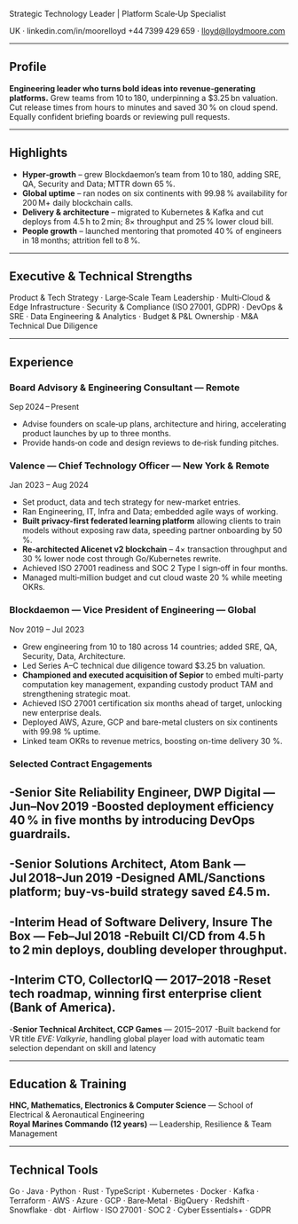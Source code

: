 Strategic Technology Leader | Platform Scale‑Up Specialist

UK · linkedin.com/in/moorelloyd
+44 7399 429 659 · lloyd@lloydmoore.com

---

## Profile

**Engineering leader who turns bold ideas into revenue‑generating platforms.** Grew teams from 10 to 180, underpinning a $3.25 bn valuation. Cut release times from hours to minutes and saved 30 % on cloud spend. Equally confident briefing boards or reviewing pull requests.

---

## Highlights

- **Hyper‑growth** – grew Blockdaemon’s team from 10 to 180, adding SRE, QA, Security and Data; MTTR down 65 %.
- **Global uptime** – ran nodes on six continents with 99.98 % availability for 200 M+ daily blockchain calls.
- **Delivery & architecture** – migrated to Kubernetes & Kafka and cut deploys from 4.5 h to 2 min; 8× throughput and 25 % lower cloud bill.
- **People growth** – launched mentoring that promoted 40 % of engineers in 18 months; attrition fell to 8 %.

---

## Executive & Technical Strengths

Product & Tech Strategy · Large‑Scale Team Leadership · Multi‑Cloud & Edge Infrastructure · Security & Compliance (ISO 27001, GDPR) · DevOps & SRE · Data Engineering & Analytics · Budget & P&L Ownership · M&A Technical Due Diligence

---

## Experience

### Board Advisory & Engineering Consultant — Remote  
Sep 2024 – Present
- Advise founders on scale‑up plans, architecture and hiring, accelerating product launches by up to three months.
- Provide hands‑on code and design reviews to de‑risk funding pitches.

### Valence — Chief Technology Officer — New York & Remote  
Jan 2023 – Aug 2024
- Set product, data and tech strategy for new-market entries.
- Ran Engineering, IT, Infra and Data; embedded agile ways of working.
- **Built privacy-first federated learning platform** allowing clients to train models without exposing raw data, speeding partner onboarding by 50 %.
- **Re‑architected Alicenet v2 blockchain** – 4× transaction throughput and 30 % lower node cost through Go/Kubernetes rewrite.
- Achieved ISO 27001 readiness and SOC 2 Type I sign‑off in four months.
- Managed multi‑million budget and cut cloud waste 20 % while meeting OKRs.

### Blockdaemon — Vice President of Engineering — Global  
Nov 2019 – Jul 2023
- Grew engineering from 10 to 180 across 14 countries; added SRE, QA, Security, Data, Architecture.
- Led Series A–C technical due diligence toward $3.25 bn valuation.
- **Championed and executed acquisition of Sepior** to embed multi-party computation key management, expanding custody product TAM and strengthening strategic moat.
- Achieved ISO 27001 certification six months ahead of target, unlocking new enterprise deals.
- Deployed AWS, Azure, GCP and bare-metal clusters on six continents with 99.98 % uptime.
- Linked team OKRs to revenue metrics, boosting on-time delivery 30 %.

### Selected Contract Engagements

-**Senior Site Reliability Engineer, DWP Digital** — Jun–Nov 2019
-Boosted deployment efficiency 40 % in five months by introducing DevOps guardrails.
-
-**Senior Solutions Architect, Atom Bank** — Jul 2018–Jun 2019
-Designed AML/Sanctions platform; buy‑vs‑build strategy saved £4.5 m.
-
-**Interim Head of Software Delivery, Insure The Box** — Feb–Jul 2018
-Rebuilt CI/CD from 4.5 h to 2 min deploys, doubling developer throughput.
-
-**Interim CTO, CollectorIQ** — 2017–2018
-Reset tech roadmap, winning first enterprise client (Bank of America).
-
-**Senior Technical Architect, CCP Games** — 2015–2017
-Built backend for VR title *EVE: Valkyrie*, handling global player load with automatic team selection dependant on skill and latency

---

## Education & Training

**HNC, Mathematics, Electronics & Computer Science** — School of Electrical & Aeronautical Engineering  
**Royal Marines Commando (12 years)** — Leadership, Resilience & Team Management

---

## Technical Tools

Go · Java · Python · Rust · TypeScript · Kubernetes · Docker · Kafka · Terraform · AWS · Azure · GCP · Bare‑Metal · BigQuery · Redshift · Snowflake · dbt · Airflow · ISO 27001 · SOC 2 · Cyber Essentials+ · GDPR


